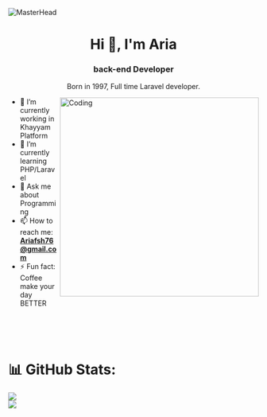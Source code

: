![MasterHead](https://www.careerguide.com/career/wp-content/uploads/2020/03/giphy-7.gif)
<br>


<h1 align="center">Hi 👋, I'm Aria</h1>
<h3 align="center">back-end Developer</h3>
<p align="center">Born in 1997,  Full time Laravel developer.</p>


<img align="right" alt="Coding" width="400" src="https://gist.githubusercontent.com/vininjr/d29bb07bdadb41e4b0923bc8fa748b1a/raw/88f20c9d749d756be63f22b09f3c4ac570bc5101/programming.gif">

- 🔭 I’m currently working in Khayyam Platform
- 🌱 I’m currently learning PHP/Laravel
- 💬 Ask me about Programming
- 📫 How to reach me: **Ariafsh76@gmail.com**
- ⚡ Fun fact: Coffee make your day BETTER
</br>
</br>
</br>

# 📊 GitHub Stats:
  ![](https://github-readme-streak-stats.herokuapp.com/?user=ariafsh&theme=dark&hide_border=true)
  </br>
  ![](https://github-readme-stats.vercel.app/api/top-langs/?username=ariafsh&theme=dark&hide_border=true&include_all_commits=false&count_private=true&layout=compact)
